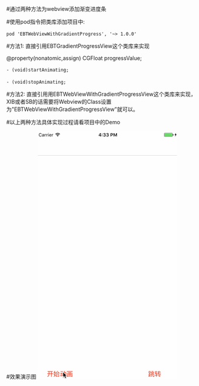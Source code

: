 
#通过两种方法为webview添加渐变进度条

#使用pod指令把类库添加项目中:

    pod 'EBTWebViewWithGradientProgress', '~> 1.0.0'

#方法1: 直接引用EBTGradientProgressView这个类库来实现

@property(nonatomic,assign) CGFloat progressValue;
```
- (void)startAnimating;

- (void)stopAnimating;
```
#方法2:
 直接引用用EBTWebViewWithGradientProgressView这个类库来实现，XIB或者SB的话需要将Webview的Class设置为"EBTWebViewWithGradientProgressView"就可以。

#以上两种方法具体实现过程请看项目中的Demo

#效果演示图
![Image](https://github.com/KBvsMJ/EBTGradientProgressViewDemo/blob/master/demogif/1.gif)
